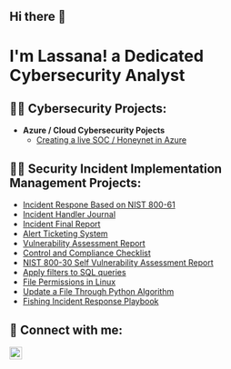 ## Hi there 👋

<h1>I'm Lassana! a Dedicated Cybersecurity Analyst</h1>

<h2>👨‍💻 Cybersecurity Projects:</h2>

- <b>Azure / Cloud Cybersecurity Pojects</b>
  - [Creating a live SOC / Honeynet in Azure](https://github.com/LassanaB/Azure-SOC)
    
<h2>👨‍💻 Security Incident Implementation Management Projects:</h2>

 - [Incident Respone Based on NIST 800-61](https://github.com/LassanaB/Security-Incident-Implementation-Management-Projects-/blob/main/Incident%20Response%20Report%20(Based%20on%20NIST%20SP%20800-61).pdf)
 - [Incident Handler Journal](https://github.com/LassanaB/Security-Incident-Implementation-Management-Projects-/blob/main/Incident-handler-s-journal.pdf)
 - [Incident Final Report](https://github.com/LassanaB/Security-Incident-Implementation-Management-Projects-/blob/main/Incident-Final-report.pdf)
 - [Alert Ticketing System](https://github.com/LassanaB/Security-Incident-Implementation-Management-Projects-/blob/main/Alert-ticket%20porfolio.pdf)
 - [Vulnerability Assessment Report](https://github.com/LassanaB/Security-Incident-Implementation-Management-Projects-/blob/main/Vulnerability-assessment-report.pdf)
 - [Control and Compliance Checklist](https://github.com/LassanaB/Security-Incident-Implementation-Management-Projects-/blob/main/Controls%20and%20compliance%20checklist.pdf)
 - [NIST 800-30  Self Vulnerability Assessment Report](https://github.com/LassanaB/Security-Incident-Implementation-Management-Projects-/blob/main/NIST%20SP%20800-30%20Rev.%201%20Self%20%20Vullnerabitity%20Assessment%20Report.pdf)
 - [Apply filters to SQL queries](https://github.com/LassanaB/Security-Incident-Implementation-Management-Projects-/blob/main/Apply-filters-to-SQL-queries.pdf)
 - [File Permissions in Linux](https://github.com/LassanaB/Security-Incident-Implementation-Management-Projects-/blob/main/File-permissions-in-Linux.pdf)
 - [Update a File Through Python Algorithm](https://github.com/LassanaB/Security-Incident-Implementation-Management-Projects-/blob/main/Update%20a%20file%20through%20a%20phyton%20(2).pdf)
 - [Fishing Incident Response Playbook](https://github.com/LassanaB/Security-Incident-Implementation-Management-Projects-/blob/main/Phishing-incident-response-playbook.pdf)


<h2> 🤳 Connect with me:</h2>



[<img align="left" alt="JoshMadakor | LinkedIn" width="22px" src="https://cdn.jsdelivr.net/npm/simple-icons@v3/icons/linkedin.svg" />][linkedin]


[linkedin]: https://linkedin.com/in/lassana-bakayoko
